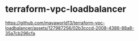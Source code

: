 # terraform-vpc-loadbalancer


https://github.com/mayaworld13/terraform-vpc-loadbalancer/assets/127987256/02b3cccd-2008-4386-88a8-35a7cb296cfa

